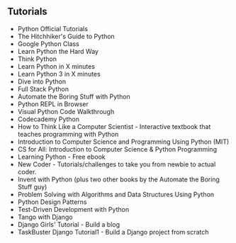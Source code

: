 ## Tutorials


   * Python Official Tutorials
   * The Hitchhiker's Guide to Python
   * Google Python Class
   * Learn Python the Hard Way
   * Think Python
   * Learn Python in X minutes
   * Learn Python 3 in X minutes
   * Dive into Python
   * Full Stack Python
   * Automate the Boring Stuff with Python
   * Python REPL in Browser
   * Visual Python Code Walkthrough
   * Codecademy Python
   * How to Think Like a Computer Scientist - Interactive textbook that teaches programming with Python
   * Introduction to Computer Science and Programming Using Python (MIT)
   * CS for All: Introduction to Computer Science & Python Programming
   * Learning Python - Free ebook
   * New Coder - Tutorials/challenges to take you from newbie to actual coder.
   * Invent with Python (plus two other books by the Automate the Boring Stuff guy)
   * Problem Solving with Algorithms and Data Structures Using Python
   * Python Design Patterns
   * Test-Driven Development with Python
   * Tango with Django
   * Django Girls' Tutorial - Build a blog
   * TaskBuster Django Tutorial1 - Build a Django project from scratch

